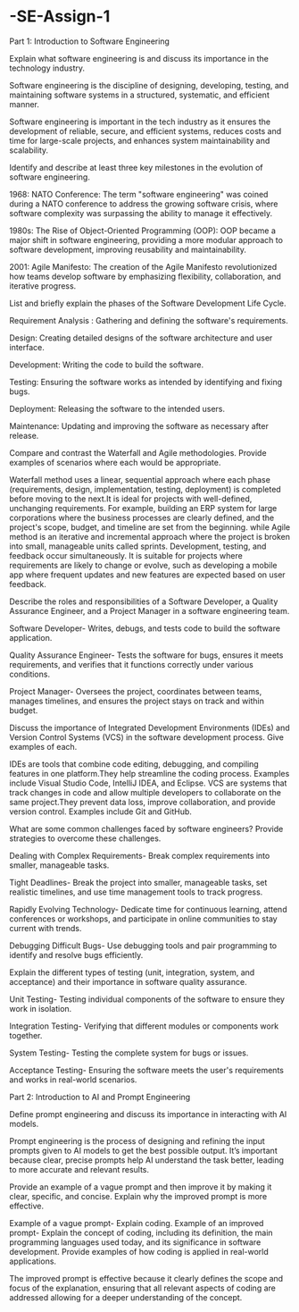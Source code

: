 # -SE-Assign-1
Part 1: Introduction to Software Engineering


Explain what software engineering is and discuss its importance in the technology industry.


Software engineering is the discipline of designing, developing, testing, and maintaining software systems in a structured, systematic, and efficient manner.

Software engineering is important in the tech industry as it ensures the development of reliable, secure, and efficient systems, reduces costs and time for large-scale projects, and enhances system maintainability and scalability.

Identify and describe at least three key milestones in the evolution of software engineering.

1968: NATO Conference: The term "software engineering" was coined during a NATO conference to address the growing software crisis, where software complexity was surpassing the ability to manage it effectively.

1980s: The Rise of Object-Oriented Programming (OOP): OOP became a major shift in software engineering, providing a more modular approach to software development, improving reusability and maintainability.

2001: Agile Manifesto: The creation of the Agile Manifesto revolutionized how teams develop software by emphasizing flexibility, collaboration, and iterative progress.

List and briefly explain the phases of the Software Development Life Cycle.

Requirement Analysis : Gathering and defining the software's requirements.

Design: Creating detailed designs of the software architecture and user interface.

Development: Writing the code to build the software.

Testing: Ensuring the software works as intended by identifying and fixing bugs.

Deployment: Releasing the software to the intended users.

Maintenance: Updating and improving the software as necessary after release.

Compare and contrast the Waterfall and Agile methodologies. Provide examples of scenarios where each would be appropriate.

Waterfall method uses a linear, sequential approach where each phase (requirements, design, implementation, testing, deployment) is completed before moving to the next.It is ideal for projects with well-defined, unchanging requirements. For example, building an ERP system for large corporations where the business processes are clearly defined, and the project's scope, budget, and timeline are set from the beginning. while Agile method is an iterative and incremental approach where the project is broken into small, manageable units called sprints. Development, testing, and feedback occur simultaneously. It  is suitable for projects where requirements are likely to change or evolve, such as developing a mobile app where frequent updates and new features are expected based on user feedback.

Describe the roles and responsibilities of a Software Developer, a Quality Assurance Engineer, and a Project Manager in a software engineering team.

Software Developer- Writes, debugs, and tests code to build the software application.

Quality Assurance Engineer- Tests the software for bugs, ensures it meets requirements, and verifies that it functions correctly under various conditions.

Project Manager- Oversees the project, coordinates between teams, manages timelines, and ensures the project stays on track and within budget.

Discuss the importance of Integrated Development Environments (IDEs) and Version Control Systems (VCS) in the software development process. Give examples of each.

IDEs are tools that combine code editing, debugging, and compiling features in one platform.They help streamline the coding process. Examples include Visual Studio Code, IntelliJ IDEA, and Eclipse. 
VCS are systems that track changes in code and allow multiple developers to collaborate on the same project.They prevent data loss, improve collaboration, and provide version control. Examples include Git and GitHub. 

What are some common challenges faced by software engineers? Provide strategies to overcome these challenges.

Dealing with Complex Requirements- Break complex requirements into smaller, manageable tasks.

Tight Deadlines- Break the project into smaller, manageable tasks, set realistic timelines, and use time management tools to track progress.

Rapidly Evolving Technology-  Dedicate time for continuous learning, attend conferences or workshops, and participate in online communities to stay current with trends.

Debugging Difficult Bugs- Use debugging tools and pair programming to identify and resolve bugs efficiently.

Explain the different types of testing (unit, integration, system, and acceptance) and their importance in software quality assurance.

Unit Testing- Testing individual components of the software to ensure they work in isolation.

Integration Testing- Verifying that different modules or components work together.

System Testing- Testing the complete system for bugs or issues.

Acceptance Testing- Ensuring the software meets the user's requirements and works in real-world scenarios.

Part 2: Introduction to AI and Prompt Engineering


Define prompt engineering and discuss its importance in interacting with AI models.

Prompt engineering is the process of designing and refining the input prompts given to AI models to get the best possible output. It’s important because clear, precise prompts help AI understand the task better, leading to more accurate and relevant results.

Provide an example of a vague prompt and then improve it by making it clear, specific, and concise. Explain why the improved prompt is more effective.

Example of a vague prompt- Explain coding.
Example of an improved prompt- Explain the concept of coding, including its definition, the main programming languages used today, and its significance in software development. Provide examples of how coding is applied in real-world applications.

The improved prompt is effective because it clearly defines the scope and focus of the explanation, ensuring that all relevant aspects of coding are addressed allowing for a deeper understanding of the concept.
  
